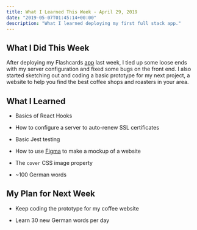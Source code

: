 ```yaml
---
title: What I Learned This Week - April 29, 2019
date: "2019-05-07T01:45:14+00:00"
description: "What I learned deploying my first full stack app."
---
```


## What I Did This Week

After deploying my Flashcards [app](https://mountfluency.com) last week, I tied up some loose ends with my server configuration and fixed some bugs on the front end. I also started sketching out and coding a basic prototype for my next project, a website to help you find the best coffee shops and roasters in your area.

## What I Learned

- Basics of React Hooks

- How to configure a server to auto-renew SSL certificates

- Basic Jest testing

- How to use [Figma](https://figma.com) to make a mockup of a website

- The `cover` CSS image property

- ~100 German words

## My Plan for Next Week

- Keep coding the prototype for my coffee website

- Learn 30 new German words per day
